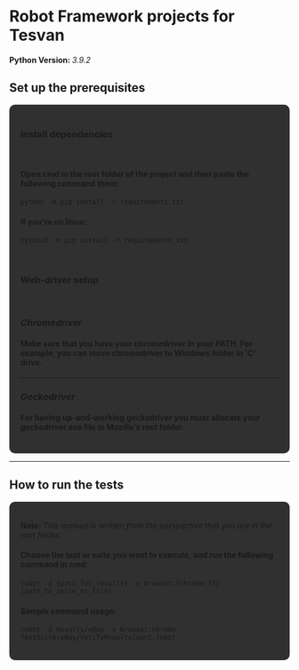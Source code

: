 # Robot Framework projects for Tesvan

<b> Python Version: </b><i>3.9.2</i>


## Set up the prerequisites

<div style="background-color: #303030; padding: 20px; border-radius: 10px;">

### Install dependencies
<br>

#### Open cmd in the root folder of the project and then paste the following command there:

```
python -m pip install -r requirements.txt
```
#### If you're on linux:
```
python3 -m pip install -r requirements.txt
```
<br>

### Web-driver setup
<br>

### <i> Chromedriver </i>
#### Make sure that you have your chromedriver in your PATH. For example, you can move chromedriver to Windows folder in 'C' drive.
<hr>
<h3><i> Geckodriver </i></h3>

#### For having up-and-working geckodriver you must allocate your geckodriver.exe file in Mozilla's root folder.
</div>

<hr>



## How to run the tests
<div style="background-color: #303030; padding: 20px; border-radius: 10px;">

<b> Note: </b><i> This manual is written from the perspective that you are in the root folder.</i>

#### Choose the test or suite you want to execute, and run the following command in cmd:
```
robot -d {path_for_results} -v browser:{chrome|ff} {path_to_suite_or_file}
```

#### Sample command usage:
```
robot -d Results/eBay -v browser:chrome TestSuite/eBay/VerifyResultsCount.robot
```
</div>